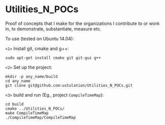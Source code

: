 Utilities_N_POCs
================

Proof of concepts that I make for the organizations I contribute to or work in, to demonstrate, substantiate, measure etc.

To use (tested on Ubuntu 14.04):

`<1>` Install git, cmake and g++:
```
sudo apt-get install cmake git git-gui g++
```
`<2>` Set up the project:
```
mkdir -p any_name/build
cd any_name
git clone git@github.com:ustulation/Utilities_N_POCs.git
```
`<3>` build and run (Eg., project `CompileTimeMap`):
```
cd build
cmake ../Utilities_N_POCs/
make CompileTimeMap
./CompileTimeMap/CompileTimeMap
 ```
